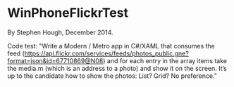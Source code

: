 WinPhoneFlickrTest
==================
By Stephen Hough, December 2014.

Code test:
"Write a Modern / Metro app in C#/XAML that consumes the feed (https://api.flickr.com/services/feeds/photos_public.gne?format=json&id=67710869@N08) and for each entry in the array items take the media.m (which is an address to a photo) and show it on the screen.
It’s up to the candidate how to show the photos: List? Grid? No preference."
